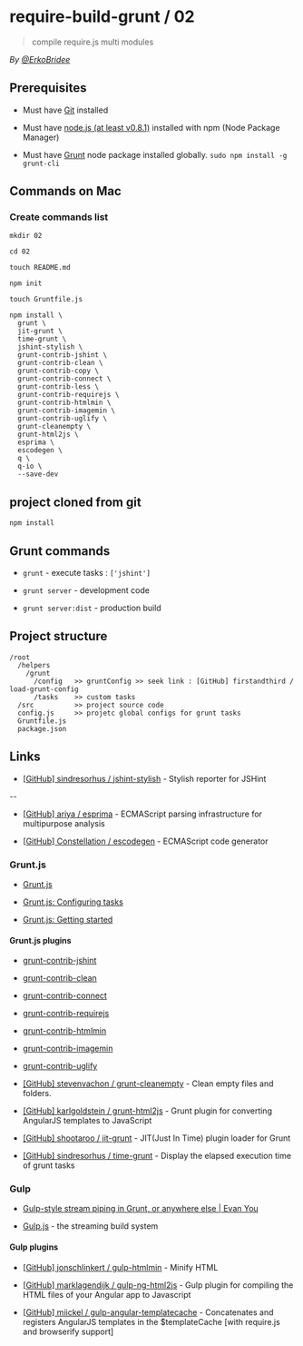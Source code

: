 # require-build-grunt / 02

> compile require.js multi modules 

*By [@ErkoBridee](https://twitter.com/erkobridee)*

## Prerequisites

* Must have [Git](http://git-scm.com/) installed

* Must have [node.js (at least v0.8.1)](http://nodejs.org/) installed with npm (Node Package Manager)

* Must have [Grunt](https://github.com/gruntjs/grunt) node package installed globally.  `sudo npm install -g grunt-cli`


## Commands on Mac

### Create commands list

```
mkdir 02

cd 02

touch README.md

npm init

touch Gruntfile.js

npm install \
  grunt \
  jit-grunt \
  time-grunt \
  jshint-stylish \
  grunt-contrib-jshint \
  grunt-contrib-clean \
  grunt-contrib-copy \
  grunt-contrib-connect \
  grunt-contrib-less \
  grunt-contrib-requirejs \
  grunt-contrib-htmlmin \
  grunt-contrib-imagemin \
  grunt-contrib-uglify \
  grunt-cleanempty \
  grunt-html2js \
  esprima \
  escodegen \
  q \
  q-io \
  --save-dev
```

## project cloned from git

```
npm install
```

## Grunt commands

* `grunt` - execute tasks : `['jshint']`

* `grunt server` - development code

* `grunt server:dist` - production build
 

## Project structure

```
/root
  /helpers
    /grunt
      /config   >> gruntConfig >> seek link : [GitHub] firstandthird / load-grunt-config
      /tasks    >> custom tasks
  /src          >> project source code
  config.js     >> projetc global configs for grunt tasks
  Gruntfile.js
  package.json
```


## Links

* [[GitHub] sindresorhus / jshint-stylish](https://github.com/sindresorhus/jshint-stylish) - Stylish reporter for JSHint

--

* [[GitHub] ariya / esprima](https://github.com/ariya/esprima) - ECMAScript parsing infrastructure for multipurpose analysis

* [[GitHub] Constellation / escodegen](https://github.com/Constellation/escodegen) - ECMAScript code generator

### Grunt.js

* [Grunt.js](http://gruntjs.com)

* [Grunt.js: Configuring tasks](http://gruntjs.com/configuring-tasks)

* [Grunt.js: Getting started](http://gruntjs.com/getting-started)

#### Grunt.js plugins

* [grunt-contrib-jshint](https://github.com/gruntjs/grunt-contrib-jshint)

* [grunt-contrib-clean](https://github.com/gruntjs/grunt-contrib-clean)

* [grunt-contrib-connect](https://github.com/gruntjs/grunt-contrib-connect)

* [grunt-contrib-requirejs](https://github.com/gruntjs/grunt-contrib-requirejs)

* [grunt-contrib-htmlmin](https://github.com/gruntjs/grunt-contrib-htmlmin)

* [grunt-contrib-imagemin](https://github.com/gruntjs/grunt-contrib-imagemin)

* [grunt-contrib-uglify](https://github.com/gruntjs/grunt-contrib-uglify)

* [[GitHub] stevenvachon / grunt-cleanempty](https://github.com/stevenvachon/grunt-cleanempty) - Clean empty files and folders. 

* [[GitHub] karlgoldstein / grunt-html2js](https://github.com/karlgoldstein/grunt-html2js) - Grunt plugin for converting AngularJS templates to JavaScript

* [[GitHub] shootaroo / jit-grunt](https://github.com/shootaroo/jit-grunt) - JIT(Just In Time) plugin loader for Grunt

* [[GitHub] sindresorhus / time-grunt](https://github.com/sindresorhus/time-grunt) - Display the elapsed execution time of grunt tasks


### Gulp

* [Gulp-style stream piping in Grunt, or anywhere else | Evan You](http://blog.evanyou.me/2013/12/29/gulp-piping/)

* [Gulp.js](http://gulpjs.com/) - the streaming build system


#### Gulp plugins

* [[GitHub] jonschlinkert / gulp-htmlmin](https://github.com/jonschlinkert/gulp-htmlmin/) - Minify HTML

* [[GitHub] marklagendijk / gulp-ng-html2js](https://github.com/marklagendijk/gulp-ng-html2js/) - Gulp plugin for compiling the HTML files of your Angular app to Javascript

* [[GitHub] miickel / gulp-angular-templatecache](https://github.com/miickel/gulp-angular-templatecache) - Concatenates and registers AngularJS templates in the $templateCache [with require.js and browserify support]
